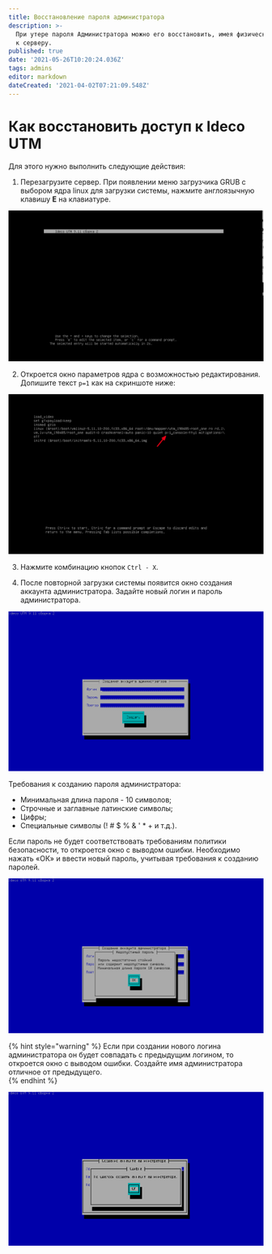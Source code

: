 ```yaml
---
title: Восстановление пароля администратора
description: >-
  При утере пароля Администратора можно его восстановить, имея физический доступ
  к серверу.
published: true
date: '2021-05-26T10:20:24.036Z'
tags: admins
editor: markdown
dateCreated: '2021-04-02T07:21:09.548Z'
---
```


# Как восстановить доступ к Ideco UTM

Для этого нужно выполнить следующие действия: 

1. Перезагрузите сервер. При появлении меню загрузчика GRUB с выбором ядра linux для загрузки системы, нажмите англоязычную клавишу **E** на клавиатуре.

![](../.gitbook/assets/press-e.png)

2. Откроется окно параметров ядра с возможностью редактирования. Допишите текст `p=1` как на скриншоте ниже:

![](../.gitbook/assets/p=1_press.png)

3. Нажмите комбинацию кнопок `Ctrl - X`.

4. После повторной загрузки системы появится окно создания аккаунта администратора. Задайте новый логин и пароль администратора. 

![](../.gitbook/assets/adm_pass.png)

Требования к созданию пароля администратора:

* Минимальная длина пароля - 10 символов;
* Строчные и заглавные латинские символы;
* Цифры;
* Специальные символы \(! \# $ % & ' \* + и т.д.\).

Если пароль не будет соответствовать требованиям политики безопасности, то откроется окно с выводом ошибки. Необходимо нажать «ОК» и ввести новый пароль, учитывая требования к созданию паролей.

![](../.gitbook/assets/hard-pass.png)

{% hint style="warning" %}
Если при создании нового логина администратора он будет совпадать с предыдущим логином, то откроется окно с выводом ошибки. Создайте имя администратора отличное от предыдущего.  
{% endhint %}

![](../.gitbook/assets/error-pass.png)

